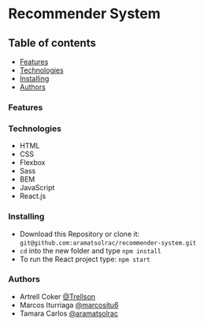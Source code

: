 # Recommender System

## Table of contents

- [Features](#features)
- [Technologies](#technologies)
- [Installing](#installing)
- [Authors](#authors)

### Features

### Technologies

- HTML
- CSS
- Flexbox
- Sass
- BEM
- JavaScript
- React.js

### Installing

- Download this Repository or clone it: `git@github.com:aramatsolrac/recommender-system.git`
- `cd` into the new folder and type `npm install`
- To run the React project type: `npm start`

### Authors

- Artrell Coker [@Trellson](https://github.com/Trellson)
- Marcos Iturriaga [@marcositu6](https://github.com/marcositu6)
- Tamara Carlos [@aramatsolrac](https://github.com/aramatsolrac)
